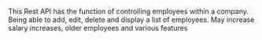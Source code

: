 This Rest API has the function of controlling employees within a company. Being able to add, edit, delete and display a list of employees. May increase salary increases, older employees and various features
